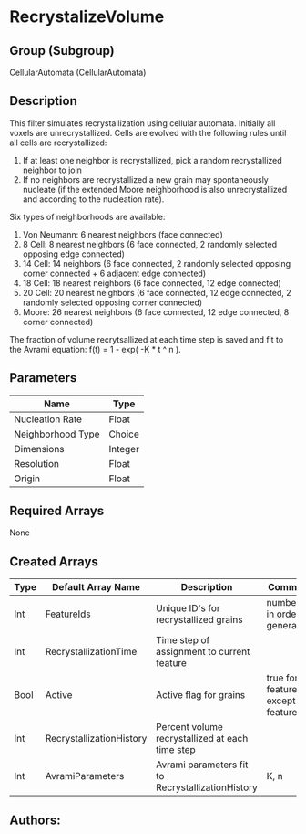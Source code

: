 RecrystalizeVolume 
=====

## Group (Subgroup) ##

CellularAutomata (CellularAutomata)


## Description ##

This filter simulates recrystallization using cellular automata. Initially all voxels are unrecrystallized. Cells are evolved with the following rules until all cells are recrystallized:
	
1. If at least one neighbor is recrystallized, pick a random recrystallized neighbor to join
2. If no neighbors are recrystallized a new grain may spontaneously nucleate (if the extended Moore neighborhood is also unrecrystallized and according to the nucleation rate).

Six types of neighborhoods are available:

1. Von Neumann: 6 nearest neighbors (face connected)
2. 8 Cell: 8 nearest neighbors (6 face connected, 2 randomly selected opposing edge connected)
3. 14 Cell: 14 neighbors (6 face connected, 2 randomly selected opposing corner connected + 6 adjacent edge connected)
4. 18 Cell: 18 nearest neighbors (6 face connected, 12 edge connected)
5. 20 Cell: 20 nearest neighbors (6 face connected, 12 edge connected, 2 randomly selected opposing corner connected)
6. Moore: 26 nearest neighbors (6 face connected, 12 edge connected, 8 corner connected)

The fraction of volume recrytsallized at each time step is saved and fit to the Avrami equation: f(t) = 1 - exp( -K * t ^ n ).


## Parameters ##

| Name             | Type |
|------------------|------|
| Nucleation Rate | Float |
| Neighborhood Type | Choice |
| Dimensions | Integer |
| Resolution | Float |
| Origin | Float |

## Required Arrays ##

None


## Created Arrays ##

| Type | Default Array Name | Description | Comment |
|------|--------------------|-------------|---------|
| Int  | FeatureIds           | Unique ID's for recrystallized grains | numbered in order of generation   |
| Int  | RecrystallizationTime           | Time step of assignment to current feature |  |
| Bool | Active	| Active flag for grains | true for all features except feature 0 |
| Int  | RecrystallizationHistory	| Percent volume recrystallized at each time step |  |
| Int  | AvramiParameters	| Avrami parameters fit to RecrystallizationHistory | K, n |



## Authors: ##










